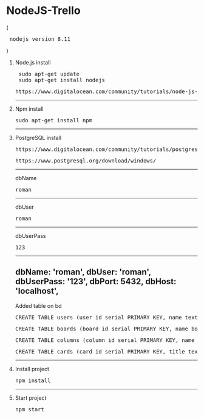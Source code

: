 # NodeJS-Trello
( <pre> nodejs version 8.11 </pre>)
1) Node.js install
    <pre> sudo apt-get update <br> sudo apt-get install nodejs</pre>
    <pre>https://www.digitalocean.com/community/tutorials/node-js-ubuntu-16-04-ru</pre>
    ------------------
2) Npm install
    <pre>sudo apt-get install npm</pre>
    ------------------
3) PostgreSQL install
    <pre>https://www.digitalocean.com/community/tutorials/postgresql-ubuntu-16-04-ru</pre>

    <pre>https://www.postgresql.org/download/windows/</pre>
    ------------------
    dbName
    <pre>roman</pre>
    ------------------
    dbUser
    <pre>roman</pre>
    ------------------
    dbUserPass
    <pre>123</pre>
    ------------------
    dbName: 'roman',
    dbUser: 'roman',
    dbUserPass: '123',
    dbPort: 5432,
    dbHost: 'localhost',
    ------------------
    Added table on bd
    <pre>CREATE TABLE users (user_id serial PRIMARY KEY, name text, password text);</pre>
    <pre>CREATE TABLE boards (board_id serial PRIMARY KEY, name_board text, user_id int, FOREIGN KEY (user_id) REFERENCES users(user_id));</pre>
    <pre>CREATE TABLE columns (column_id serial PRIMARY KEY, name_column text, pos int, board_id int, FOREIGN KEY (board_id) REFERENCES boards(board_id));</pre>
    <pre>CREATE TABLE cards (card_id serial PRIMARY KEY, title text, pos_card int, content_card text, column_id int, FOREIGN KEY (column_id) REFERENCES columns(column_id));");</pre>
    ------------------
4) Install project
   <pre>npm install</pre>
    ------------------
5) Start project
   <pre>npm start</pre>

